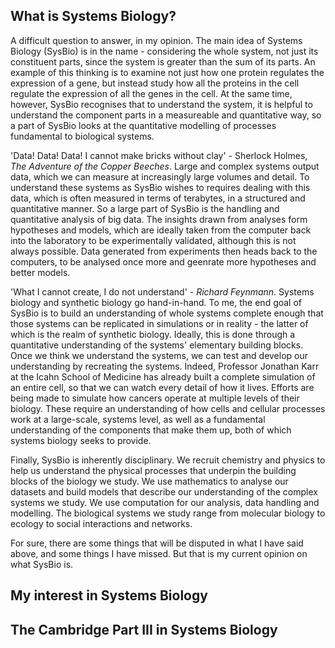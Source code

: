 ## What is Systems Biology?
A difficult question to answer, in my opinion. The main idea of Systems Biology (SysBio) is in the name - considering the whole system, not just its constituent parts, since the system is greater than the sum of its parts. An example of this thinking is to examine not just how one protein regulates the expression of a gene, but instead study how all the proteins in the cell regulate the expression of all the genes in the cell. At the same time, however, SysBio recognises that to understand the system, it is helpful to understand the component parts in a measureable and quantitative way, so a part of SysBio looks at the quantitative modelling of processes fundamental to biological systems.

'Data! Data! Data! I cannot make bricks without clay' - Sherlock Holmes, _The Adventure of the Copper Beeches_. Large and complex systems output data, which we can measure at increasingly large volumes and detail. To understand these systems as SysBio wishes to requires dealing with this data, which is often measured in terms of terabytes, in a structured and quantitative manner. So a large part of SysBio is the handling and quantitative analysis of big data. The insights drawn from analyses form hypotheses and models, which are ideally taken from the computer back into the laboratory to be experimentally validated, although this is not always possible. Data generated from experiments then heads back to the computers, to be analysed once more and geenrate more hypotheses and better models.

'What I cannot create, I do not understand' - _Richard Feynmann_. Systems biology and synthetic biology go hand-in-hand. To me, the end goal of SysBio is to build an understanding of whole systems complete enough that those systems can be replicated in simulations or in reality - the latter of which is the realm of synthetic biology. Ideally, this is done through a quantitative understanding of the systems' elementary building blocks. Once we think we understand the systems, we can test and develop our understanding by recreating the systems. Indeed, Professor Jonathan Karr at the Icahn School of Medicine has already built a complete simulation of an entire cell, so that we can watch every detail of how it lives. Efforts are being made to simulate how cancers operate at multiple levels of their biology. These require an understanding of how cells and cellular processes work at a large-scale, systems level, as well as a fundamental understanding of the components that make them up, both of which systems biology seeks to provide.

Finally, SysBio is inherently disciplinary. We recruit chemistry and physics to help us understand the physical processes that underpin the building blocks of the biology we study. We use mathematics to analyse our datasets and build models that describe our understanding of the complex systems we study. We use computation for our analysis, data handling and modelling. The biological systems we study range from molecular biology to ecology to social interactions and networks. 

For sure, there are some things that will be disputed in what I have said above, and some things I have missed. But that is my current opinion on what SysBio is. 

## My interest in Systems Biology

## The Cambridge Part III in Systems Biology

